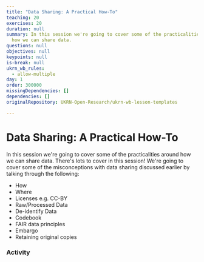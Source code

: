 ```yaml
---
title: "Data Sharing: A Practical How-To"
teaching: 20
exercises: 20
duration: null
summary: In this session we're going to cover some of the practicalities around
  how we can share data.
questions: null
objectives: null
keypoints: null
is-break: null
ukrn_wb_rules:
  - allow-multiple
day: 1
order: 300000
missingDependencies: []
dependencies: []
originalRepository: UKRN-Open-Research/ukrn-wb-lesson-templates

---
```

# Data Sharing: A Practical How-To

In this session we're going to cover some of the practicalities around how we can share data. There's lots to cover in this session! We're going to cover some of the misconceptions with data sharing discussed earlier by talking through the following:

- How
- Where
- Licenses e.g. CC-BY
- Raw/Processed Data
- De-identify Data
- Codebook
- FAIR data principles
- Embargo
- Retaining original copies

### Activity

